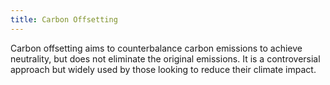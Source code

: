 ```yaml
---
title: Carbon Offsetting
---
```


Carbon offsetting aims to counterbalance carbon emissions to achieve neutrality, but does not eliminate the original emissions. It is a controversial approach but widely used by those looking to reduce their climate impact.